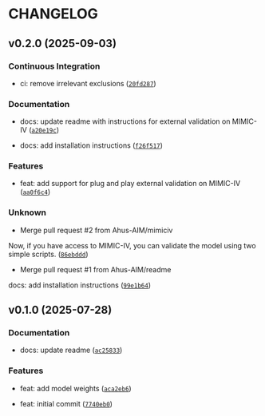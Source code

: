 # CHANGELOG


## v0.2.0 (2025-09-03)

### Continuous Integration

* ci: remove irrelevant exclusions ([`20fd287`](https://github.com/Ahus-AIM/Heart-Failure-Detection/commit/20fd287352647970d4e79442dd6d2474a18fa29e))

### Documentation

* docs: update readme with instructions for external validation on MIMIC-IV ([`a20e19c`](https://github.com/Ahus-AIM/Heart-Failure-Detection/commit/a20e19c2b8446d862fb3d520af098d3c517bc781))

* docs: add installation instructions ([`f26f517`](https://github.com/Ahus-AIM/Heart-Failure-Detection/commit/f26f5176d42e8050a5fd76ea97f3ce72b06fbec7))

### Features

* feat: add support for plug and play external validation on MIMIC-IV ([`aa0f6c4`](https://github.com/Ahus-AIM/Heart-Failure-Detection/commit/aa0f6c4e356a66d4bd26643eec4ef31bc5591194))

### Unknown

* Merge pull request #2 from Ahus-AIM/mimiciv

Now, if you have access to MIMIC-IV, you can validate the model using two simple scripts. ([`86ebddd`](https://github.com/Ahus-AIM/Heart-Failure-Detection/commit/86ebddd4c60722bc78195ed0f42f7b5ac8e73e45))

* Merge pull request #1 from Ahus-AIM/readme

docs: add installation instructions ([`99e1b64`](https://github.com/Ahus-AIM/Heart-Failure-Detection/commit/99e1b6498549e70cdf9b03b36db09c82d04a5bf4))


## v0.1.0 (2025-07-28)

### Documentation

* docs: update readme ([`ac25833`](https://github.com/Ahus-AIM/Heart-Failure-Detection/commit/ac258333703875fd6864e3370b4d06bcfbfd2233))

### Features

* feat: add model weights ([`aca2eb6`](https://github.com/Ahus-AIM/Heart-Failure-Detection/commit/aca2eb6b5e39d5a3453ddab104c6b70616734a3a))

* feat: initial commit ([`7740eb0`](https://github.com/Ahus-AIM/Heart-Failure-Detection/commit/7740eb078d8cbbee5f149f0ad573de6a50e869b6))

